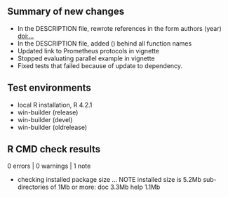 ## Summary of new changes

* In the DESCRIPTION file, rewrote references in the form authors (year) <doi:...>
* In the DESCRIPTION file, added () behind all function names
* Updated link to Prometheus protocols in vignette
* Stopped evaluating parallel example in vignette
* Fixed tests that failed because of update to dependency.

## Test environments
* local R installation, R 4.2.1
* win-builder (release)
* win-builder (devel)
* win-builder (oldrelease)

## R CMD check results

0 errors | 0 warnings | 1 note

* checking installed package size ... NOTE
    installed size is  5.2Mb
    sub-directories of 1Mb or more:
      doc    3.3Mb
      help   1.1Mb
